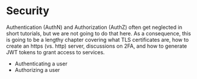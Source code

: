 # Security

Authentication (AuthN) and Authorization (AuthZ) often get neglected in short tutorials, but we are not
going to do that here.  As a consequence, this is going to be a lengthy chapter covering what TLS
certificates are, how to create an https (vs. http) server, discussions on 2FA, and how to generate
JWT tokens to grant access to services.

- Authenticating a user
- Authorizing a user
